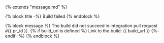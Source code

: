 {% extends "message.md" %}

{% block title -%}
Build failed
{% endblock %}

{% block message %}
The build did not succeed in integration pull request #{{ pr_id }}.
{% if build_url is defined %}
Link to the build: {{ build_url }}
{%- endif -%}
{% endblock %}
